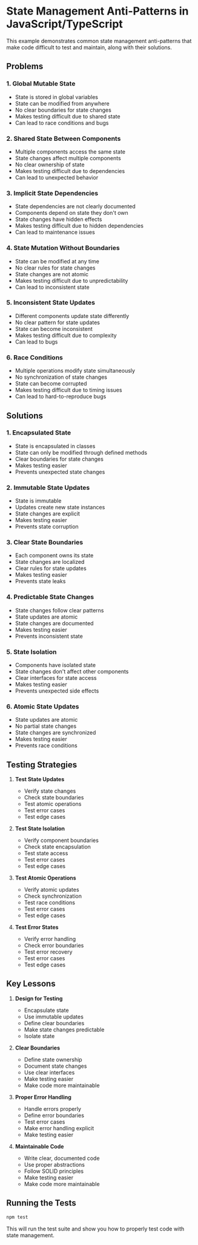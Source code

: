 # State Management Anti-Patterns in JavaScript/TypeScript

This example demonstrates common state management anti-patterns that make code difficult to test and maintain, along with their solutions.

## Problems

### 1. Global Mutable State

- State is stored in global variables
- State can be modified from anywhere
- No clear boundaries for state changes
- Makes testing difficult due to shared state
- Can lead to race conditions and bugs

### 2. Shared State Between Components

- Multiple components access the same state
- State changes affect multiple components
- No clear ownership of state
- Makes testing difficult due to dependencies
- Can lead to unexpected behavior

### 3. Implicit State Dependencies

- State dependencies are not clearly documented
- Components depend on state they don't own
- State changes have hidden effects
- Makes testing difficult due to hidden dependencies
- Can lead to maintenance issues

### 4. State Mutation Without Boundaries

- State can be modified at any time
- No clear rules for state changes
- State changes are not atomic
- Makes testing difficult due to unpredictability
- Can lead to inconsistent state

### 5. Inconsistent State Updates

- Different components update state differently
- No clear pattern for state updates
- State can become inconsistent
- Makes testing difficult due to complexity
- Can lead to bugs

### 6. Race Conditions

- Multiple operations modify state simultaneously
- No synchronization of state changes
- State can become corrupted
- Makes testing difficult due to timing issues
- Can lead to hard-to-reproduce bugs

## Solutions

### 1. Encapsulated State

- State is encapsulated in classes
- State can only be modified through defined methods
- Clear boundaries for state changes
- Makes testing easier
- Prevents unexpected state changes

### 2. Immutable State Updates

- State is immutable
- Updates create new state instances
- State changes are explicit
- Makes testing easier
- Prevents state corruption

### 3. Clear State Boundaries

- Each component owns its state
- State changes are localized
- Clear rules for state updates
- Makes testing easier
- Prevents state leaks

### 4. Predictable State Changes

- State changes follow clear patterns
- State updates are atomic
- State changes are documented
- Makes testing easier
- Prevents inconsistent state

### 5. State Isolation

- Components have isolated state
- State changes don't affect other components
- Clear interfaces for state access
- Makes testing easier
- Prevents unexpected side effects

### 6. Atomic State Updates

- State updates are atomic
- No partial state changes
- State changes are synchronized
- Makes testing easier
- Prevents race conditions

## Testing Strategies

1. **Test State Updates**

   - Verify state changes
   - Check state boundaries
   - Test atomic operations
   - Test error cases
   - Test edge cases

2. **Test State Isolation**

   - Verify component boundaries
   - Check state encapsulation
   - Test state access
   - Test error cases
   - Test edge cases

3. **Test Atomic Operations**

   - Verify atomic updates
   - Check synchronization
   - Test race conditions
   - Test error cases
   - Test edge cases

4. **Test Error States**
   - Verify error handling
   - Check error boundaries
   - Test error recovery
   - Test error cases
   - Test edge cases

## Key Lessons

1. **Design for Testing**

   - Encapsulate state
   - Use immutable updates
   - Define clear boundaries
   - Make state changes predictable
   - Isolate state

2. **Clear Boundaries**

   - Define state ownership
   - Document state changes
   - Use clear interfaces
   - Make testing easier
   - Make code more maintainable

3. **Proper Error Handling**

   - Handle errors properly
   - Define error boundaries
   - Test error cases
   - Make error handling explicit
   - Make testing easier

4. **Maintainable Code**
   - Write clear, documented code
   - Use proper abstractions
   - Follow SOLID principles
   - Make testing easier
   - Make code more maintainable

## Running the Tests

```bash
npm test
```

This will run the test suite and show you how to properly test code with state management.

